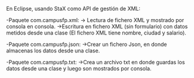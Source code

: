 En Eclipse, usando StaX como API de gestión de XML:

-Paquete com.campusfp.xml:
 -> Lectura de fichero XML y mostrado por consola en consola.
 ->Escritura en fichero XML (sin formulario) con datos metidos desde una clase (El fichero XML tiene nombre, ciudad y salario).

-Paquete com.campusfp.json:
->Crear un fichero Json, en donde almacenas los datos desde una clase.

-Paquete com.campusfp.txt:
->Crea un archivo txt en donde guardas los datos desde una clase y luego son mostrados por consola.
